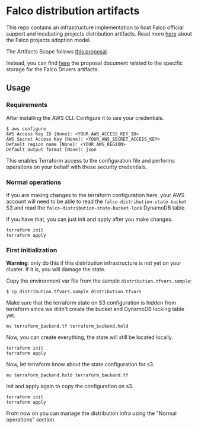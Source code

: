 # Falco distribution artifacts

This repo contains an infrastructure implementation to host Falco official support and incubating projects distribution artifacts.
Read more [here](https://github.com/falcosecurity/evolution#adoption-model) about the Falco projects adoption model.

The Artifacts Scope follows [this proposal](https://github.com/falcosecurity/falco/blob/master/proposals/20200506-artifacts-scope-part-2.md).

Instead, you can find [here](https://github.com/falcosecurity/falco/blob/master/proposals/20201025-drivers-storage-s3.md) the proposal document related to the specific storage for the Falco Drivers artifacts.

## Usage

### Requirements

After installing the AWS CLI. Configure it to use your credentials.

```console
$ aws configure
AWS Access Key ID [None]: <YOUR_AWS_ACCESS_KEY_ID>
AWS Secret Access Key [None]: <YOUR_AWS_SECRET_ACCESS_KEY>
Default region name [None]: <YOUR_AWS_REGION>
Default output format [None]: json
```

This enables Terraform access to the configuration file and performs operations on your behalf with these security credentials.

### Normal operations

If you are making changes to the terraform configuration here, your AWS account
will need to be able to read the `falco-distribution-state-bucket` S3 and read the
`falco-distribution-state-bucket-lock` DynamoDB table.

If you have that, you can just init and apply after you make changes.

```
terraform init
terraform apply
```

### First initialization

**Warning**: only do this if this distribution infrastructure is not
yet on your cluster. If it is, you will damage the state.

Copy the environment var file from the sample `distribution.tfvars.sample`:

```console
$ cp distribution.tfvars.sample distribution.tfvars
```

Make sure that the terraform state on S3 configuration is hidden from terraform
since we didn't create the bucket and DynamoDB locking table yet.

```console
mv terraform_backend.tf terraform_backend.hold
```

Now, you can create everything, the state will still be located locally.

```console
terraform init
terraform apply
```

Now, let terraform know about the state configuration for s3.

```console
mv terraform_backend.hold terraform_backend.tf
```

Init and apply again to copy the configuration on s3.

```console
terraform init
terraform apply
```

From now on you can manage the distribution infra using the "Normal operations" section.

